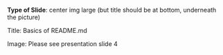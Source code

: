 **Type of Slide**: center img large (but title should be at bottom, underneath the picture)

Title: Basics of README.md

Image: Please see presentation slide 4

